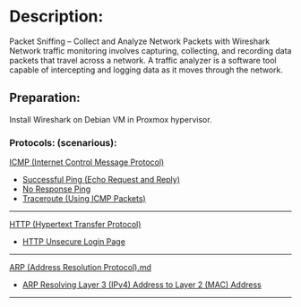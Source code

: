 # Description:
Packet Sniffing – Collect and Analyze Network Packets with Wireshark
Network traffic monitoring involves capturing, collecting, and recording data packets that travel across a network. A traffic analyzer is a software tool capable of intercepting and logging data as it moves through the network.

## Preparation:
Install Wireshark on Debian VM in Proxmox hypervisor.

### Protocols: (scenarious):
[ICMP (Internet Control Message Protocol)](https://github.com/sapan322/Raman-Cybersecurity-Portfolio/blob/main/Wireshark/ICMP%20(Internet%20Control%20Message%20Protocol).md)

- [Successful Ping (Echo Request and Reply) ](https://github.com/sapan322/Raman-Cybersecurity-Portfolio/blob/main/Wireshark/ICMP%20(Internet%20Control%20Message%20Protocol).md#successful-ping-echo-request-and-reply)
- [No Response Ping](https://github.com/sapan322/Raman-Cybersecurity-Portfolio/blob/main/Wireshark/ICMP%20(Internet%20Control%20Message%20Protocol).md#no-response-ping)
- [Traceroute (Using ICMP Packets)](https://github.com/sapan322/Raman-Cybersecurity-Portfolio/blob/main/Wireshark/ICMP%20(Internet%20Control%20Message%20Protocol).md#traceroute-using-icmp-packets) 

---

[HTTP (Hypertext Transfer Protocol)](https://github.com/sapan322/Raman-Cybersecurity-Portfolio/blob/main/Wireshark/HTTP%20(Hypertext%20Transfer%20Protocol).md)

- [HTTP Unsecure Login Page](https://github.com/sapan322/Raman-Cybersecurity-Portfolio/blob/main/Wireshark/HTTP%20(Hypertext%20Transfer%20Protocol).md#http-unsecure-login-page)

---
[ARP (Address Resolution Protocol).md](https://github.com/sapan322/Raman-Cybersecurity-Portfolio/blob/main/Wireshark/ARP%20(Address%20Resolution%20Protocol).md)

- [ARP Resolving Layer 3 (IPv4) Address to Layer 2 (MAC) Address
](https://github.com/sapan322/Raman-Cybersecurity-Portfolio/blob/main/Wireshark/ARP%20(Address%20Resolution%20Protocol).md#arp-resolving-layer-3-ipv4-address-to-layer-2-mac-address)

---
